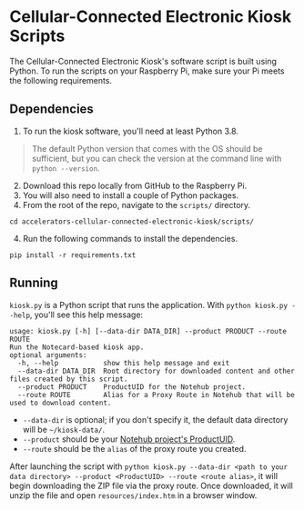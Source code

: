 # Cellular-Connected Electronic Kiosk Scripts

The Cellular-Connected Electronic Kiosk's software script is built using Python. To run the scripts on your Raspberry Pi, make sure your Pi meets the following requirements.

## Dependencies

1. To run the kiosk software, you'll need at least Python 3.8. 

> The default Python version that comes with the OS should be sufficient, but you can check the version at the command line with `python --version`. 

2. Download this repo locally from GitHub to the Raspberry Pi.
3. You will also need to install a couple of Python packages. 
4. From the root of the repo, navigate to the `scripts/` directory.

```shell
cd accelerators-cellular-connected-electronic-kiosk/scripts/
```
4. Run the following commands to install the dependencies.
   
```shell
pip install -r requirements.txt
```

## Running

`kiosk.py` is a Python script that runs the application. With `python kiosk.py --help`, you'll see this help message:

```shell
usage: kiosk.py [-h] [--data-dir DATA_DIR] --product PRODUCT --route ROUTE
Run the Notecard-based kiosk app.
optional arguments:
  -h, --help           show this help message and exit
  --data-dir DATA_DIR  Root directory for downloaded content and other files created by this script.
  --product PRODUCT    ProductUID for the Notehub project.
  --route ROUTE        Alias for a Proxy Route in Notehub that will be used to download content.
```

- `--data-dir` is optional; if you don't specify it, the default data directory will be `~/kiosk-data/`.
- `--product` should be your [Notehub project's ProductUID](https://dev.blues.io/notehub/notehub-walkthrough/#finding-a-productuid).
- `--route` should be the `alias` of the proxy route you created.

After launching the script with `python kiosk.py --data-dir <path to your data directory> --product <ProductUID> --route <route alias>`, it will begin downloading the ZIP file via the proxy route. Once downloaded, it will unzip the file and open `resources/index.htm` in a browser window.